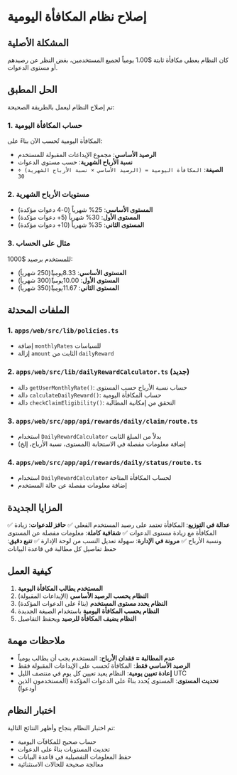 # إصلاح نظام المكافأة اليومية

## المشكلة الأصلية
كان النظام يعطي مكافأة ثابتة $1.00 يومياً لجميع المستخدمين، بغض النظر عن رصيدهم أو مستوى الدعوات.

## الحل المطبق
تم إصلاح النظام ليعمل بالطريقة الصحيحة:

### 1. حساب المكافأة اليومية
المكافأة اليومية تُحسب الآن بناءً على:
- **الرصيد الأساسي**: مجموع الإيداعات المقبولة للمستخدم
- **نسبة الأرباح الشهرية**: حسب مستوى الدعوات
- **الصيغة**: `المكافأة اليومية = (الرصيد الأساسي × نسبة الأرباح الشهرية) ÷ 30`

### 2. مستويات الأرباح الشهرية
- **المستوى الأساسي**: 25% شهرياً (0-4 دعوات مؤكدة)
- **المستوى الأول**: 30% شهرياً (5+ دعوات مؤكدة)
- **المستوى الثاني**: 35% شهرياً (10+ دعوات مؤكدة)

### 3. مثال على الحساب
للمستخدم برصيد $1000:
- **المستوى الأساسي**: $8.33 يومياً ($250 شهرياً)
- **المستوى الأول**: $10.00 يومياً ($300 شهرياً)
- **المستوى الثاني**: $11.67 يومياً ($350 شهرياً)

## الملفات المحدثة

### 1. `apps/web/src/lib/policies.ts`
- إضافة `monthlyRates` للسياسات
- إزالة `amount` الثابت من `dailyReward`

### 2. `apps/web/src/lib/dailyRewardCalculator.ts` (جديد)
- دالة `getUserMonthlyRate()`: حساب نسبة الأرباح حسب المستوى
- دالة `calculateDailyReward()`: حساب المكافأة اليومية
- دالة `checkClaimEligibility()`: التحقق من إمكانية المطالبة

### 3. `apps/web/src/app/api/rewards/daily/claim/route.ts`
- استخدام `DailyRewardCalculator` بدلاً من المبلغ الثابت
- إضافة معلومات مفصلة في الاستجابة (المستوى، نسبة الأرباح، إلخ)

### 4. `apps/web/src/app/api/rewards/daily/status/route.ts`
- استخدام `DailyRewardCalculator` لحساب المكافأة المتاحة
- إضافة معلومات مفصلة عن حالة المستخدم

## المزايا الجديدة

✅ **عدالة في التوزيع**: المكافأة تعتمد على رصيد المستخدم الفعلي
✅ **حافز للدعوات**: زيادة المكافأة مع زيادة مستوى الدعوات
✅ **شفافية كاملة**: معلومات مفصلة عن المستوى ونسبة الأرباح
✅ **مرونة في الإدارة**: سهولة تعديل النسب من لوحة الإدارة
✅ **تتبع دقيق**: حفظ تفاصيل كل مطالبة في قاعدة البيانات

## كيفية العمل

1. **المستخدم يطالب المكافأة اليومية**
2. **النظام يحسب الرصيد الأساسي** (الإيداعات المقبولة)
3. **النظام يحدد مستوى المستخدم** (بناءً على الدعوات المؤكدة)
4. **النظام يحسب المكافأة اليومية** باستخدام الصيغة الجديدة
5. **النظام يضيف المكافأة للرصيد** ويحفظ التفاصيل

## ملاحظات مهمة

- **عدم المطالبة = فقدان الأرباح**: المستخدم يجب أن يطالب يومياً
- **الرصيد الأساسي فقط**: المكافأة تُحسب على الإيداعات المقبولة فقط
- **إعادة تعيين يومية**: النظام يعيد تعيين كل يوم في منتصف الليل UTC
- **تحديث المستوى**: المستوى يُحدد بناءً على الدعوات المؤكدة (المستخدمون الذين أودعوا)

## اختبار النظام

تم اختبار النظام بنجاح وأظهر النتائج التالية:
- حساب صحيح للمكافآت اليومية
- تحديث المستويات بناءً على الدعوات
- حفظ المعلومات التفصيلية في قاعدة البيانات
- معالجة صحيحة للحالات الاستثنائية
